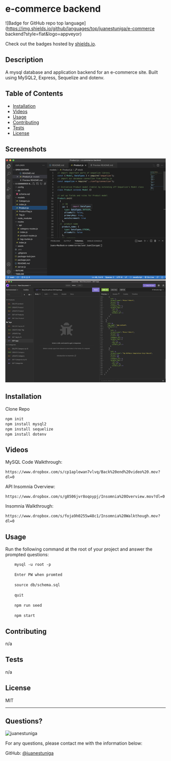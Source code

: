 # e-commerce backend
  ![Badge for GitHub repo top language](https://img.shields.io/github/languages/top/juanestuniga/e-commerce backend?style=flat&logo=appveyor)
  
  Check out the badges hosted by [shields.io](https://shields.io/).
  
  ## Description 
  
  
  A mysql database and application backend for an e-commerce site. Built using MySQL2, Express, Sequelize and dotenv.
  ## Table of Contents
  * [Installation](#installation)
  * [Videos](#videos)
  * [Usage](#usage)
  * [Contributing](#contributing)
  * [Tests](#tests)
  * [License](#license)
  
  ## Screenshots

  ![](assets/images/backend.png)
  ![](assets/images/insomnia.png)

  ## Installation
  
  
  Clone Repo

  ``` 
  npm init 
  npm install mysql2 
  npm install sequelize 
  npm install dotenv
  ```
  ## Videos

MySQL Code Walkthrough: 

    https://www.dropbox.com/s/cp1aplewan7vlvq/Back%20end%20video%20.mov?dl=0
    
API Insomnia Overview: 

    https://www.dropbox.com/s/g8506jvr8oqoypj/Insomnia%20Overview.mov?dl=0
   
Insomnia Walkthrough: 

    https://www.dropbox.com/s/foja9h0255w48c1/Insomnia%20Walkthough.mov?dl=0

  ## Usage 
  
  
  Run the following command at the root of your project and answer the prompted questions:
```
    mysql -u root -p

    Enter PW when promted

    source db/schema.sql

    quit

    npm run seed
  
    npm start
```
  ## Contributing
  
  
  n/a
  
  ## Tests
  
  
  n/a
  
  ## License
  
  MIT
  
  ---
  
  ## Questions?
  <img src="https://avatars.githubusercontent.com/u/98054751?v=4" alt="juanestuniga" width="40%" />
  
  For any questions, please contact me with the information below:
 
  GitHub: [@juanestuniga](https://api.github.com/users/juanestuniga)
  